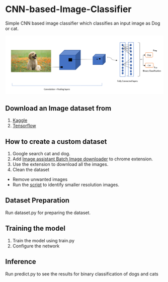 # CNN-based-Image-Classifier
Simple CNN based image classifier which classifies an input image as Dog or cat.


![This is an image](/Images/imp_image.png)

## Download an Image dataset from
1. [Kaggle](https://www.kaggle.com/c/dogs-vs-cats/data)
2. [Tensorflow](https://www.tensorflow.org/datasets/catalog/cats_vs_dogs)

## How to create a custom dataset
1. Google search cat and dog.
2. Add [Image assistant Batch Image downloader](https://chrome.google.com/webstore/detail/imageassistant-batch-imag/dbjbempljhcmhlfpfacalomonjpalpko?hl=en) to chrome extension. 
3. Use the extension to download all the images.
4. Clean the dataset
  - Remove unwanted images
  - Run the [script](image_finder.py) to identify smaller resolution images.
 
## Dataset Preparation
Run dataset.py for preparing the dataset.

## Training the model
1. Train the model using train.py
2. Configure the network

## Inference
Run predict.py to see the results for binary classification of dogs and cats


